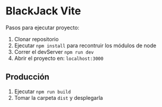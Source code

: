 # BlackJack Vite

Pasos para ejecutar proyecto:

1. Clonar repositorio
2. Ejecutar ```npm install``` para recontruir los módulos de node
3. Correr el devServer ```npm run dev```
4. Abrir el proyecto en: ```localhost:3000```

## Producción

1. Ejecutar ```npm run build```
2. Tomar la carpeta ```dist``` y desplegarla